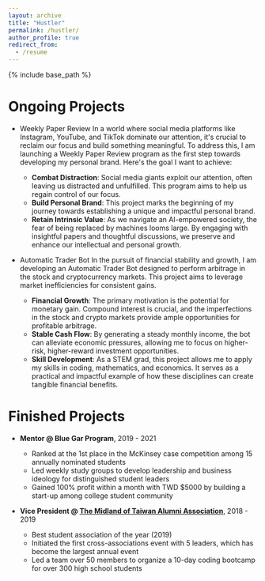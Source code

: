 ```yaml
---
layout: archive
title: "Hustler"
permalink: /hustler/
author_profile: true
redirect_from:
  - /resume
---
```


{% include base_path %}

Ongoing Projects
======
* Weekly Paper Review
In a world where social media platforms like Instagram, YouTube, and TikTok dominate our attention, it's crucial to reclaim our focus and build something meaningful. To address this, I am launching a Weekly Paper Review program as the first step towards developing my personal brand. Here's the goal I want to achieve:
  * **Combat Distraction**: Social media giants exploit our attention, often leaving us distracted and unfulfilled. This program aims to help us regain control of our focus.
  * **Build Personal Brand**: This project marks the beginning of my journey towards establishing a unique and impactful personal brand.
  * **Retain Intrinsic Value**: As we navigate an AI-empowered society, the fear of being replaced by machines looms large. By engaging with insightful papers and thoughtful discussions, we preserve and enhance our intellectual and personal growth.

* Automatic Trader Bot
In the pursuit of financial stability and growth, I am developing an Automatic Trader Bot designed to perform arbitrage in the stock and cryptocurrency markets. This project aims to leverage market inefficiencies for consistent gains.
  * **Financial Growth**: The primary motivation is the potential for monetary gain. Compound interest is crucial, and the imperfections in the stock and crypto markets provide ample opportunities for profitable arbitrage.
  * **Stable Cash Flow**: By generating a steady monthly income, the bot can alleviate economic pressures, allowing me to focus on higher-risk, higher-reward investment opportunities.
  * **Skill Development**: As a STEM grad, this project allows me to apply my skills in coding, mathematics, and economics. It serves as a practical and impactful example of how these disciplines can create tangible financial benefits.


Finished Projects
======
* **Mentor @ Blue Gar Program**, 2019 - 2021
  * Ranked at the 1st place in the McKinsey case competition among 15 annually nominated students
  * Led weekly study groups to develop leadership and business ideology for distinguished student leaders
  * Gained 100% profit within a month with TWD $5000 by building a start-up among college student community

* **Vice President @ [The Midland of Taiwan Alumni Association](https://www.facebook.com/NctuCyFamily)**, 2018 - 2019
  * Best student association of the year (2019)
  * Initiated the first cross-associations event with 5 leaders, which has become the largest annual event
  * Led a team over 50 members to organize a 10-day coding bootcamp for over 300 high school students

<!-- Publications
======
  <ul>{% for post in site.publications reversed %}
    {% include archive-single-cv.html %}
  {% endfor %}</ul>
  
Talks
======
  <ul>{% for post in site.talks reversed %}
    {% include archive-single-talk-cv.html  %}
  {% endfor %}</ul>
  
Teaching
======
  <ul>{% for post in site.teaching reversed %}
    {% include archive-single-cv.html %}
  {% endfor %}</ul> -->
  
<!-- Service and leadership
======
* Currently signed in to 43 different slack teams -->
